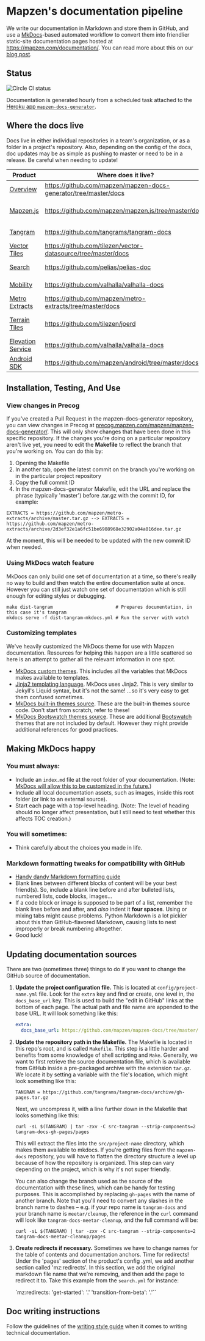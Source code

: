 # Mapzen's documentation pipeline

We write our documentation in Markdown and store them in GitHub, and use a [MkDocs](http://www.mkdocs.org/)-based automated workflow to convert them into friendlier static-site documentation pages hosted at https://mapzen.com/documentation/. You can read more about this on our [blog post](https://mapzen.com/blog/doc-site/).

## Status
![Circle CI status](https://circleci.com/gh/mapzen/mapzen-docs-generator.svg?style=shield&circle-token=7674367293a932dc152f6663d5361bf8570d4ad6)

Documentation is generated hourly from a scheduled task attached to the
[Heroku app `mapzen-docs-generator`](https://dashboard.heroku.com/apps/mapzen-docs-generator).

## Where the docs live

Docs live in either individual repositories in a team's organization, or as a folder in a project's repository. Also, depending on the config of the docs, doc updates may be as simple as pushing to master or need to be in a release. Be careful when needing to update!

|                           Product                        | Where does it live? | Updates  |
|----------------------------------------------------------|---------------------|----------|
| [Overview](http://www.mapzen.com/documentation/overview) | https://github.com/mapzen/mapzen-docs-generator/tree/master/docs  | Push to Master  |
| [Mapzen.js](https://mapzen.com/documentation/mapzen-js/)  | https://github.com/mapzen/mapzen.js/tree/master/docs  | Needs to be in a release  |
| [Tangram](https://mapzen.com/documentation/tangram/) | https://github.com/tangrams/tangram-docs | Push to gh-pages   |
| [Vector Tiles](https://mapzen.com/documentation/vector-tiles/)  | https://github.com/tilezen/vector-datasource/tree/master/docs  | Has versioning |
| [Search](https://mapzen.com/documentation/search/)  | https://github.com/pelias/pelias-doc  | Push to Master  |
| [Mobility](https://mapzen.com/documentation/mobility/)  | https://github.com/valhalla/valhalla-docs  | Push to Master |
| [Metro Extracts](https://mapzen.com/documentation/metro-extracts/)  | https://github.com/mapzen/metro-extracts/tree/master/docs  | Push to Master |
| [Terrain Tiles](https://mapzen.com/documentation/terrain-tiles/)  | https://github.com/tilezen/joerd  | Needs to be in a release  |
| [Elevation Service](https://mapzen.com/documentation/elevation/) | https://github.com/valhalla/valhalla-docs  | Push to Master |
| [Android SDK](https://mapzen.com/documentation/android/) | https://github.com/mapzen/android/tree/master/docs | Push to Master |

## Installation, Testing, And Use

### View changes in Precog

If you've created a Pull Request in the mapzen-docs-generator repository, you can view changes in Precog at [precog.mapzen.com/mapzen/mapzen-docs-generator/](precog.mapzen.com/mapzen/mapzen-docs-generator/). This will only show changes that have been done in this specific repository. If the changes you're doing on a particular repository aren't live yet, you need to edit the **Makefile** to reflect the branch that you're working on. You can do this by:

1. Opening the Makefile
2. In another tab, open the latest commit on the branch you're working on in the particular project repository
3. Copy the full commit ID
4. In the mapzen-docs-generator Makefile, edit the URL and replace the phrase (typically 'master') before .tar.gz with the commit ID, for example:

`EXTRACTS = https://github.com/mapzen/metro-extracts/archive/master.tar.gz --> EXTRACTS = https://github.com/mapzen/metro-extracts/archive/2d3ef32e1a6fc51be6908968e32902a04a016dee.tar.gz`

At the moment, this will be needed to be updated with the new commit ID when needed.

### Using MkDocs watch feature

MkDocs can only build one set of documentation at a time, so there's really no way to build and then watch the entire documentation suite at once. However you can still just watch one set of documentation which is still enough for editing styles or debugging.

```shell
make dist-tangram                       # Prepares documentation, in this case it's tangram
mkdocs serve -f dist-tangram-mkdocs.yml # Run the server with watch
```

### Customizing templates

We've heavily customized the MkDocs theme for use with Mapzen documentation. Resources for helping this happen are a little scattered so here is an attempt to gather all the relevant information in one spot.

- [MkDocs custom themes](http://www.mkdocs.org/user-guide/styling-your-docs/#custom-themes). This includes all the variables that MkDocs makes available to templates.
- [Jinja2 templating language](http://jinja.pocoo.org/docs/dev/). MkDocs uses Jinja2. This is very similar to Jekyll's Liquid syntax, but it's not the same! ...so it's very easy to get them confused sometimes.
- [MkDocs built-in themes source](https://github.com/mkdocs/mkdocs/tree/master/mkdocs/themes). These are the built-in themes source code. Don't start from scratch, refer to these!
- [MkDocs Bootswatch themes source](https://github.com/mkdocs/mkdocs-bootswatch/tree/master/mkdocs_bootswatch). These are additional [Bootswatch](https://bootswatch.com/) themes that are not included by default. However they might provide additional references for good practices.

## Making MkDocs happy

### You must always:

- Include an `index.md` file at the root folder of your documentation. (Note: [MkDocs will allow this to be customized in the future.](https://github.com/mkdocs/mkdocs/issues/608))
- Include all local documentation assets, such as images, inside this root folder (or link to an external source).
- Start each page with a top-level heading. (Note: The level of heading should no longer affect presentation, but I still need to test whether this affects TOC creation.)

### You will sometimes:

- Think carefully about the choices you made in life.

### Markdown formatting tweaks for compatibility with GitHub

- [Handy dandy Markdown formatting guide](https://github.com/adam-p/markdown-here/wiki/Markdown-Cheatsheet)
- Blank lines between different blocks of content will be your best friend(s). So, include a blank line before and after bulleted lists, numbered lists, code blocks, images...
- If a code block or image is supposed to be part of a list, remember the blank lines before and after, and _also_ indent it **four spaces**. Using or mixing tabs might cause problems. Python Markdown is a lot pickier about this than GitHub-flavored Markdown, causing lists to nest improperly or break numbering altogether.
- Good luck!

## Updating documentation sources

There are two (sometimes three) things to do if you want to change the GitHub source of documentation.

1. **Update the project configuration file.** This is located at `config/project-name.yml` file. Look for the `extra` key and find or create, one level in, the `docs_base_url` key. This is used to build the "edit in GitHub" links at the bottom of each page. The actual path and file name are appended to the base URL. It will look something like this:

    ```yml
    extra:
      docs_base_url: https://github.com/mapzen/mapzen-docs/tree/master/metro-extracts
    ```

2. **Update the repository path in the Makefile.** The Makefile is located in this repo's root, and is called `Makefile`. This step is a little harder and benefits from some knowledge of shell scripting and `Make`. Generally, we want to first retrieve the source documentation file, which is available from GitHub inside a pre-packaged archive with the extension `tar.gz`. We locate it by setting a variable with the file's location, which might look something like this:

    `TANGRAM = https://github.com/tangrams/tangram-docs/archive/gh-pages.tar.gz`

    Next, we uncompress it, with a line further down in the Makefile that looks something like this:

    `curl -sL $(TANGRAM) | tar -zxv -C src-tangram --strip-components=2 tangram-docs-gh-pages/pages`

    This will extract the files into the `src/project-name` directory, which makes them available to mkdocs. If you're getting files from the `mapzen-docs` repository, you will have to flatten the directory structure a level up because of how the repository is organized. This step can vary depending on the project, which is why it's not super friendly.

    You can also change the branch used as the source of the documentation with these lines, which can be handy for testing purposes. This is accomplished by replacing `gh-pages` with the name of another branch. Note that you'll need to convert any slashes in the branch name to dashes – e.g. if your repo name is `tangram-docs` and your branch name is `meetar/cleanup`, the reference in the `curl` command will look like `tangram-docs-meetar-cleanup`, and the full command will be:

    `curl -sL $(TANGRAM) | tar -zxv -C src-tangram --strip-components=2 tangram-docs-meetar-cleanup/pages`

3. **Create redirects if necessary.** Sometimes we have to change names for the table of contents and documentation anchors. Time for redirects!
Under the 'pages' section of the product's config .yml, we add another section called 'mz:redirects'. In this section, we add the original markdown file name that we're removing, and then add the page to redirect it to. Take this example from the `search.yml` for instance:

    `mz:redirects:
      'get-started': '.'
      'transition-from-beta': '.'``

## Doc writing instructions

Follow the guidelines of the [writing style guide](https://github.com/mapzen/styleguide/tree/master/src/site/guides) when it comes to writing technical documentation.
